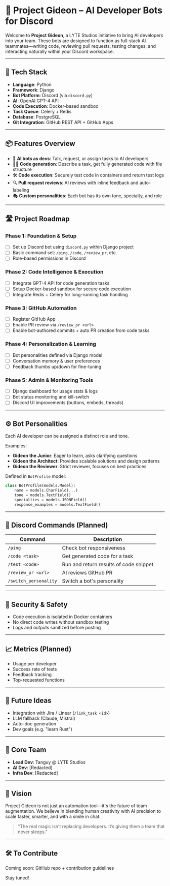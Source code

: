 # 🧠 Project Gideon – AI Developer Bots for Discord

Welcome to **Project Gideon**, a LYTE Studios initiative to bring AI developers into your team. These bots are designed to function as full-stack AI teammates—writing code, reviewing pull requests, testing changes, and interacting naturally within your Discord workspace.

---

## 🔧 Tech Stack
- **Language**: Python
- **Framework**: Django
- **Bot Platform**: Discord (via `discord.py`)
- **AI**: OpenAI GPT-4 API
- **Code Execution**: Docker-based sandbox
- **Task Queue**: Celery + Redis
- **Database**: PostgreSQL
- **Git Integration**: GitHub REST API + GitHub Apps

---

## 📦 Features Overview
- 🤖 **AI bots as devs**: Talk, request, or assign tasks to AI developers
- 🧑‍💻 **Code generation**: Describe a task, get fully generated code with file structure
- 🛠️ **Code execution**: Securely test code in containers and return test logs
- 🔍 **Pull request reviews**: AI reviews with inline feedback and auto-labeling
- 🎭 **Custom personalities**: Each bot has its own tone, specialty, and role

---

## 🛣️ Project Roadmap

### Phase 1: Foundation & Setup
- [ ] Set up Discord bot using `discord.py` within Django project
- [ ] Basic command set: `/ping`, `/code`, `/review_pr`, etc.
- [ ] Role-based permissions in Discord

### Phase 2: Code Intelligence & Execution
- [ ] Integrate GPT-4 API for code generation tasks
- [ ] Setup Docker-based sandbox for secure code execution
- [ ] Integrate Redis + Celery for long-running task handling

### Phase 3: GitHub Automation
- [ ] Register GitHub App
- [ ] Enable PR review via `/review_pr <url>`
- [ ] Enable bot-authored commits + auto PR creation from code tasks

### Phase 4: Personalization & Learning
- [ ] Bot personalities defined via Django model
- [ ] Conversation memory & user preferences
- [ ] Feedback thumbs up/down for fine-tuning

### Phase 5: Admin & Monitoring Tools
- [ ] Django dashboard for usage stats & logs
- [ ] Bot status monitoring and kill-switch
- [ ] Discord UI improvements (buttons, embeds, threads)

---

## ⚙️ Bot Personalities
Each AI developer can be assigned a distinct role and tone.

Examples:
- **Gideon the Junior**: Eager to learn, asks clarifying questions
- **Gideon the Architect**: Provides scalable solutions and design patterns
- **Gideon the Reviewer**: Strict reviewer, focuses on best practices

Defined in `BotProfile` model:
```python
class BotProfile(models.Model):
    name = models.CharField(...)
    tone = models.TextField()
    specialties = models.JSONField()
    response_examples = models.TextField()
```

---

## 💬 Discord Commands (Planned)
| Command | Description |
|---------|-------------|
| `/ping` | Check bot responsiveness |
| `/code <task>` | Get generated code for a task |
| `/test <code>` | Run and return results of code snippet |
| `/review_pr <url>` | AI reviews GitHub PR |
| `/switch_personality` | Switch a bot's personality |

---

## 🔐 Security & Safety
- Code execution is isolated in Docker containers
- No direct code writes without sandbox testing
- Logs and outputs sanitized before posting

---

## 📈 Metrics (Planned)
- Usage per developer
- Success rate of tests
- Feedback tracking
- Top-requested functions

---

## 📂 Future Ideas
- Integration with Jira / Linear (`/link_task <id>`)
- LLM fallback (Claude, Mistral)
- Auto-doc generation
- Dev goals (e.g. "learn Rust")

---

## 👥 Core Team
- **Lead Dev**: Tanguy @ LYTE Studios
- **AI Dev**: [Redacted]
- **Infra Dev**: [Redacted]

---

## 🧠 Vision
Project Gideon is not just an automation tool—it's the future of team augmentation. We believe in blending human creativity with AI precision to scale faster, smarter, and with a smile in chat.

> "The real magic isn’t replacing developers. It’s giving them a team that never sleeps."

---

## 🛠️ To Contribute
Coming soon: GitHub repo + contribution guidelines

Stay tuned!
